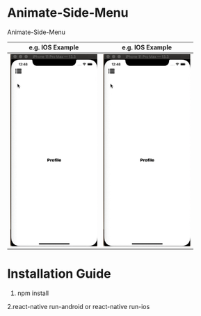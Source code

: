 # Animate-Side-Menu
Animate-Side-Menu


|e.g. IOS Example|e.g. IOS Example|
|:---:|:---:|
|<img src="./ios.gif" alt="sample_01.gif" width="200px" /> | <img src="./ios.gif" alt="sample_02.gif" width="200px" />|



# Installation Guide

1. npm install

 2.react-native run-android or react-native run-ios



